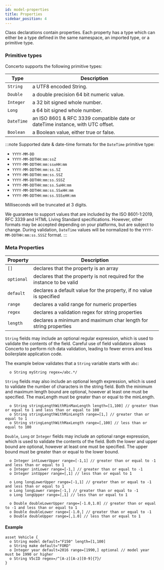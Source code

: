 ```yaml
---
id: model-properties
title: Properties
sidebar_position: 4
---
```


Class declarations contain properties. Each property has a type which can either be a type defined in the same namespace, an imported type, or a primitive type.

### Primitive types

Concerto supports the following primitive types:

|Type | Description|
|--- | ---|   
|`String` | a UTF8 encoded String.
|`Double` | a double precision 64 bit numeric value.
|`Integer` | a 32 bit signed whole number.
|`Long` | a 64 bit signed whole number.
|`DateTime` | an ISO 8601 & RFC 3339 compatible date or dateTime instance, with UTC offset.
|`Boolean` | a Boolean value, either true or false.

:::note
Supported date & date-time formats for the `DateTime` primitive type:
- `YYYY-MM-DD`
- `YYYY-MM-DDTHH:mm:ssZ`
- `YYYY-MM-DDTHH:mm:ss±HH:mm`
- `YYYY-MM-DDTHH:mm:ss.SZ`
- `YYYY-MM-DDTHH:mm:ss.SSZ`
- `YYYY-MM-DDTHH:mm:ss.SSSZ`
- `YYYY-MM-DDTHH:mm:ss.S±HH:mm`
- `YYYY-MM-DDTHH:mm:ss.SS±HH:mm`
- `YYYY-MM-DDTHH:mm:ss.SSS±HH:mm`

Milliseconds will be truncated at 3 digits.

We guarantee to support values that are included by the ISO 8601-1:2019, RFC 3339 and HTML Living Standard specifications. However, other formats may be accepted depending on your platforms, but are subject to change. During validation, `DateTime` values will be normalized to the `YYYY-MM-DDTHH:mm:ss.SSSZ` format. 
:::


### Meta Properties

|Property|Description|
|---|---|
|`[]` | declares that the property is an array|
|`optional` | declares that the property is not required for the instance to be valid|
| `default` | declares a default value for the property, if no value is specified|
| `range` | declares a valid range for numeric properties|
| `regex` | declares a validation regex for string properties|
| `length` | declares a minimum and maximum char length for string properties|

`String` fields may include an optional regular expression, which is used to validate the contents of the field. Careful use of field validators allows Concerto to perform rich data validation, leading to fewer errors and less boilerplate application code.

The example below validates that a `String` variable starts with `abc`:

```
  o String myString regex=/abc.*/
```

`String` fields may also include an optional length expression, which is used to validate the number of characters in the string field. Both the minimum and maximum length bound are optional, however at least one must be specified. The maxLength must be greater than or equal to the minLength.

```  
  o String stringLengthWithMinMaxLength length=[1,100] // greater than or equal to 1 and less than or equal to 100
  o String stringLengthWithMinLength range=[1,] // greater than or equal to 1
  o String stringLengthWithMaxLength range=[,100] // less than or equal to 100
```

`Double`, `Long` or `Integer` fields may include an optional range expression, which is used to validate the contents of the field. Both the lower and upper bound are optional, however at least one must be specified. The upper bound must be greater than or equal to the lower bound.

```
  o Integer intLowerUpper range=[-1,1] // greater than or equal to -1 and less than or equal to 1
  o Integer intLower range=[-1,] // greater than or equal to -1
  o Integer intUpper range=[,1] // less than or equal to 1

  o Long longLowerUpper range=[-1,1] // greater than or equal to -1 and less than or equal to 1
  o Long longLower range=[-1,] // greater than or equal to -1
  o Long longUpper range=[,1] // less than or equal to 1

  o Double doubleLowerUpper range=[-1.0,1.0] // greater than or equal to -1 and less than or equal to 1
  o Double doubleLower range=[-1.0,] // greater than or equal to -1
  o Double doubleUpper range=[,1.0] // less than or equal to 1
```

#### Example

```
asset Vehicle {
  o String model default="F150" length=[1,100]
  o String make default="FORD"
  o Integer year default=2016 range=[1990,] optional // model year must be 1990 or higher
  o String V5cID regex=/^[A-z][A-z][0-9]{7}/
}
```
